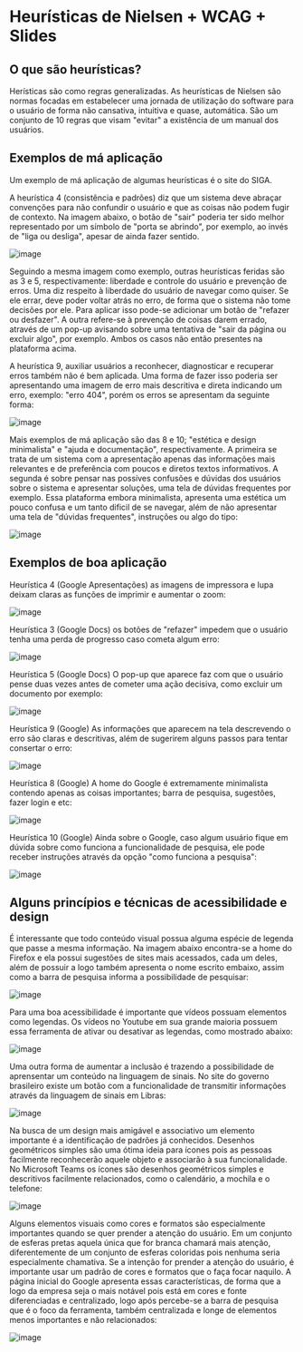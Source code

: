 # Heurísticas de Nielsen + WCAG + Slides

## O que são heurísticas?

Herísticas são como regras generalizadas. As heurísticas de Nielsen são normas focadas em estabelecer uma jornada de utilização do software para o usuário de forma não cansativa, intuitiva e quase, automática. São um conjunto de 10 regras que visam "evitar" a existência de um manual dos usuários.

## Exemplos de má aplicação

Um exemplo de má aplicação de algumas heurísticas é o site do SIGA. 

A heurística 4 (consistência e padrões) diz que um sistema deve abraçar convenções para não confundir o usuário e que as coisas não podem fugir de contexto. Na imagem abaixo, o botão de "sair" poderia ter sido melhor representado por um símbolo de "porta se abrindo", por exemplo, ao invés de "liga ou desliga", apesar de ainda fazer sentido. 


![image](https://user-images.githubusercontent.com/79228873/172876342-cc9a48fb-392b-4dde-89ed-6cce12d323bb.png)


Seguindo a mesma imagem como exemplo, outras heurísticas feridas são as 3 e 5, respectivamente: liberdade e controle do usuário e prevenção de erros. Uma diz respeito à liberdade do usuário de navegar como quiser. Se ele errar, deve poder voltar atrás no erro, de forma que o sistema não tome decisões por ele. Para aplicar isso pode-se adicionar um botão de "refazer ou desfazer". A outra refere-se à prevenção de coisas darem errado, através de um pop-up avisando sobre uma tentativa de "sair da página ou excluir algo", por exemplo. Ambos os casos não então presentes na plataforma acima.

A heurística 9, auxiliar usuários a reconhecer, diagnosticar e recuperar erros também não é bem aplicada. Uma forma de fazer isso poderia ser apresentando uma imagem de erro mais descritiva e direta indicando um erro, exemplo: "erro 404", porém os erros se apresentam da seguinte forma:


![image](https://user-images.githubusercontent.com/79228873/172985098-0be999d6-7b85-4c3d-a631-dde060575ec6.png)


Mais exemplos de má aplicação são das 8 e 10; "estética e design minimalista" e "ajuda e documentação", respectivamente. A primeira se trata de um sistema com a apresentação apenas das informações mais relevantes e de preferência com poucos e diretos textos informativos. A segunda é sobre pensar nas possíves confusões e dúvidas dos usuários sobre o sistema e apresentar soluções, uma tela de dúvidas frequentes por exemplo. Essa plataforma embora minimalista, apresenta uma estética um pouco confusa e um tanto dificil de se navegar, além de não apresentar uma tela de "dúvidas frequentes", instruções ou algo do tipo:


![image](https://user-images.githubusercontent.com/79228873/172986278-adaf786d-9c1c-48ee-89ae-84643895df11.png)


## Exemplos de boa aplicação


Heurística 4 (Google Apresentações) as imagens de impressora e lupa deixam claras as funções de imprimir e aumentar o zoom:


![image](https://user-images.githubusercontent.com/79228873/172990254-daa2bcd0-9523-4234-8310-9a6cba8b25ce.png)


Heurística 3 (Google Docs) os botões de "refazer" impedem que o usuário tenha uma perda de progresso caso cometa algum erro:


![image](https://user-images.githubusercontent.com/79228873/172990673-1a1a1f6d-c1e2-407c-a76c-1c54694c0221.png)


Heurística 5 (Google Docs) O pop-up que aparece faz com que o usuário pense duas vezes antes de cometer uma ação decisiva, como excluir um documento por exemplo:


![image](https://user-images.githubusercontent.com/79228873/172990806-94f835a6-54b6-4f3f-bcbc-7ab0b84f6e94.png)


Heurística 9 (Google) As informações que aparecem na tela descrevendo o erro são claras e descritivas, além de sugerirem alguns passos para tentar consertar o erro:


![image](https://user-images.githubusercontent.com/79228873/172990966-2085b4ca-2b0e-4cdf-a529-4ee55aae42bf.png)


Heurística 8 (Google) A home do Google é extremamente minimalista contendo apenas as coisas importantes; barra de pesquisa, sugestões, fazer login e etc: 


![image](https://user-images.githubusercontent.com/79228873/172991167-92bf2f16-c4cf-496f-bf1c-2e322376d757.png)


Heurística 10 (Google) Ainda sobre o Google, caso algum usuário fique em dúvida sobre como funciona a funcionalidade de pesquisa, ele pode receber instruções através da opção "como funciona a pesquisa":


![image](https://user-images.githubusercontent.com/79228873/172991313-76d27a34-e30a-4d74-908c-0d8d498fe296.png)


## Alguns princípios e técnicas de acessibilidade e design

É interessante que todo conteúdo visual possua alguma espécie de legenda que passe a mesma informação. Na imagem abaixo encontra-se a home do Firefox e ela possui sugestões de sites mais acessados, cada um deles, além de possuir a logo também apresenta o nome escrito embaixo, assim como a barra de pesquisa informa a possibilidade de pesquisar:


![image](https://user-images.githubusercontent.com/79228873/172992345-ebebe935-79a9-4587-98ad-f3e2b8a28fb6.png)


Para uma boa acessibilidade é importante que vídeos possuam elementos como legendas. Os vídeos no Youtube em sua grande maioria possuem essa ferramenta de ativar ou desativar as legendas, como mostrado abaixo:


![image](https://user-images.githubusercontent.com/79228873/172991584-a661ce4d-45ea-4950-aa78-adca1b24d379.png)


Uma outra forma de aumentar a inclusão é trazendo a possibilidade de aprensentar um conteúdo na linguagem de sinais. No site do governo brasileiro existe um botão com a funcionalidade de transmitir informações através da linguagem de sinais em Libras:


![image](https://user-images.githubusercontent.com/79228873/172992242-ec297593-5e56-4524-882b-b63e48ac86e2.png)


Na busca de um design mais amigável e associativo um elemento importante é a identificação de padrões já conhecidos. Desenhos geométricos simples são uma ótima ideia para ícones pois as pessoas facilmente reconhecerão aquele objeto e associarão à sua funcionalidade. No Microsoft Teams os ícones são desenhos geométricos simples e descritivos facilmente relacionados, como o calendário, a mochila e o telefone:


![image](https://user-images.githubusercontent.com/79228873/172992430-3364b64f-3279-4372-8577-9ed3a86fd430.png)


Alguns elementos visuais como cores e formatos são especialmente importantes quando se quer prender a atenção do usuário. Em um conjunto de esferas pretas aquela única que for branca chamará mais atenção, diferentemente de um conjunto de esferas coloridas pois nenhuma seria especialmente chamativa. Se a intenção for prender a atenção do usuário, é importante usar um padrão de cores e formatos que o faça focar naquilo. A página inicial do Google apresenta essas características, de forma que a logo da empresa seja o mais notável pois está em cores e fonte diferenciadas e centralizado, logo após percebe-se a barra de pesquisa que é o foco da ferramenta, também centralizada e longe de elementos menos importantes e não relacionados:

![image](https://user-images.githubusercontent.com/79228873/172992495-f02605a5-f1bf-4603-9c36-048ba81f3448.png)

